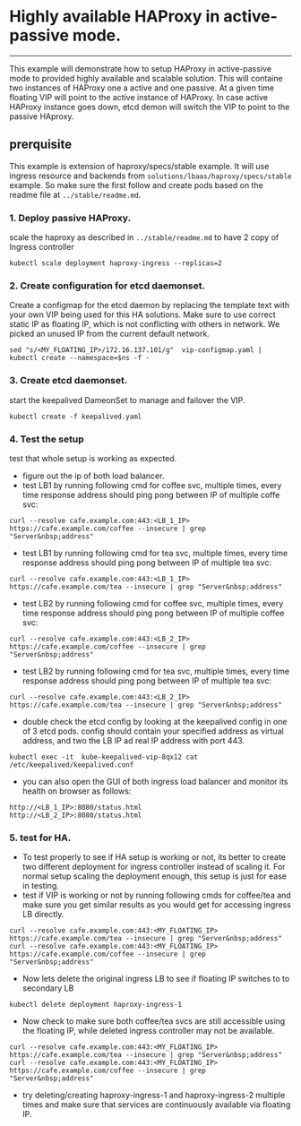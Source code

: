 # Highly available HAProxy in active-passive mode.

***

This example will demonstrate how to setup HAProxy in active-passive mode to provided highly available and scalable solution. This will containe two instances of HAProxy one a active and one passive. At a given time floating VIP will point to the active instance of HAProxy. In case active HAProxy instance goes down, etcd demon will switch the VIP to point to the passive HAproxy.  

## prerquisite
This example is extension of haproxy/specs/stable example. It will use ingress resource and backends from `solutions/lbaas/haproxy/specs/stable` example. So make sure the first follow and create pods based on the readme file at `../stable/readme.md`.


### 1. Deploy passive HAProxy.

  scale the haproxy  as described in `../stable/readme.md` to have 2 copy of Ingress controller
  ```
  kubectl scale deployment haproxy-ingress --replicas=2
  ```

### 2. Create configuration for etcd daemonset.
  Create a configmap for the etcd daemon by replacing the template text with your own VIP being used for this HA solutions. Make sure to use correct static IP as floating IP, which is not conflicting with others in network. We picked an unused IP from the current default network.
  ```
  sed "s/<MY_FLOATING_IP>/172.16.137.101/g"  vip-configmap.yaml | kubectl create --namespace=$ns -f -
  ```

### 3. Create etcd daemonset.
  start the keepalived DameonSet to manage and failover the VIP. 
   ```
   kubectl create -f keepalived.yaml
   ```
   
### 4. Test the setup
   test that whole setup is working as expected.
* figure out the ip of both load balancer.
* test LB1 by running following cmd for coffee svc, multiple times, every time response address  should ping pong between IP of multiple coffe svc:
```
curl --resolve cafe.example.com:443:<LB_1_IP> https://cafe.example.com/coffee --insecure | grep "Server&nbsp;address"
```
* test LB1 by running following cmd for tea svc, multiple times, every time response address should ping pong between IP of multiple tea svc:
```
curl --resolve cafe.example.com:443:<LB_1_IP> https://cafe.example.com/tea --insecure | grep "Server&nbsp;address"
```
* test LB2 by running following cmd for coffee svc, multiple times, every time response address  should ping pong between IP of multiple coffee svc:
```
curl --resolve cafe.example.com:443:<LB_2_IP> https://cafe.example.com/coffee --insecure | grep "Server&nbsp;address"
```
* test LB2 by running following cmd for tea svc, multiple times, every time response address  should ping pong between IP of multiple tea svc:
```
curl --resolve cafe.example.com:443:<LB_2_IP> https://cafe.example.com/tea --insecure | grep "Server&nbsp;address"
```
* double check the etcd config by looking at the keepalived config in one of 3 etcd pods. config should contain your specified address as virtual address, and two the LB IP ad real IP address with port 443.
```
kubectl exec -it  kube-keepalived-vip-8qx12 cat /etc/keepalived/keepalived.conf
```
* you can also open the GUI of both ingress load balancer and monitor its health on browser as follows:
```
http://<LB_1_IP>:8080/status.html
http://<LB_2_IP>:8080/status.html
```


### 5. test for HA.

* To test properly to see if HA setup is working or not, its better to create two different deployment for ingress controller instead of scaling it. For normal setup scaling the deployment enough, this setup is just for ease in testing. 
* test if VIP is working or not by running following cmds for coffee/tea and make sure you get similar results as you would get for accessing ingress LB directly.
```
curl --resolve cafe.example.com:443:<MY_FLOATING_IP> https://cafe.example.com/tea --insecure | grep "Server&nbsp;address"
curl --resolve cafe.example.com:443:<MY_FLOATING_IP> https://cafe.example.com/coffee --insecure | grep "Server&nbsp;address"
```
*  Now lets delete the original ingress LB to see if floating IP switches to to secondary LB
```
kubectl delete deployment haproxy-ingress-1
```
* Now check to make sure both coffee/tea svcs are still accessible using the floating IP, while deleted ingress controller may not be available.
```
curl --resolve cafe.example.com:443:<MY_FLOATING_IP> https://cafe.example.com/tea --insecure | grep "Server&nbsp;address"
curl --resolve cafe.example.com:443:<MY_FLOATING_IP> https://cafe.example.com/coffee --insecure | grep "Server&nbsp;address"
```
* try deleting/creating haproxy-ingress-1 and haproxy-ingress-2 multiple times and make sure that services are continuously available via floating IP.


